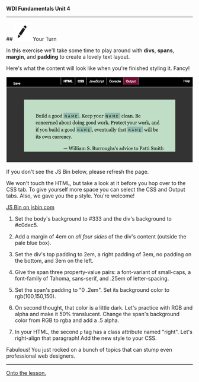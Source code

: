 **WDI Fundamentals Unit 4**

---

##![Your Turn](../assets/exercise.png) Your Turn

In this exercise we'll take some time to play around with **divs**, **spans**, **margin**, and **padding** to create a lovely text layout.

Here's what the content will look like when you're finished styling it. Fancy!

![](../assets/elkwebdesign/layout.png)

If you don't see the JS Bin below, please refresh the page.

We won't touch the HTML, but take a look at it before you hop over to the CSS tab. To give yourself more space you can select the CSS and Output tabs. Also, we gave you the `p` style. You're welcome!

<a class="jsbin-embed" href="https://jsbin.com/likihi/embed?html,css,output&height=600px">JS Bin on jsbin.com</a><script src="https://static.jsbin.com/js/embed.min.js?3.35.12"></script>

1) Set the body's background to #333 and the div's background to #c0dec5.

2) Add a margin of 4em on *all four sides* of the div's content (outside the pale blue box).

3) Set the div's top padding to 2em, a right padding of 3em, no padding on the bottom, and 3em on the left.

4) Give the span three property-value pairs: a font-variant of small-caps, a font-family of Tahoma, sans-serif, and .25em of letter-spacing.

5) Set the span's padding to "0 .2em". Set its background color to rgb(100,150,150).

6) On second thought, that color is a little dark. Let's practice with RGB and alpha and make it 50% translucent. Change the span's background color from RGB to rgba and add a .5 alpha.

7) In your HTML, the second `p` tag has a class attribute named "right". Let's right-align that paragraph! Add the new style to your CSS.


Fabulous! You just rocked on a bunch of topics that can stump even professional web designers.


---
[Onto the lesson.](05_lesson.md)
